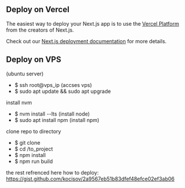## Deploy on Vercel

The easiest way to deploy your Next.js app is to use the [Vercel Platform](https://vercel.com/new?utm_medium=default-template&filter=next.js&utm_source=create-next-app&utm_campaign=create-next-app-readme) from the creators of Next.js.

Check out our [Next.js deployment documentation](https://nextjs.org/docs/deployment) for more details.

## Deploy on VPS
(ubuntu server)
- $ ssh root@vps_ip (accses vps)
- $ sudo apt update && sudo apt upgrade

install nvm
- $ nvm install --lts (install node)
- $ sudo apt install npm (install npm)

clone repo to directory
- $ git clone
- $ cd /to_project
- $ npm install
- $ npm run build

the rest refrenced here how to deploy:
https://gist.github.com/kocisov/2a9567eb51b83dfef48efce02ef3ab06




